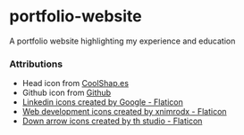 # portfolio-website
 A portfolio website highlighting my experience and education

### Attributions
- Head icon from <a target="_blank" href="https://coolshap.es/">CoolShap.es</a>
- Github icon from  <a target="_blank" href="https://github.com/logos">Github</a>
- <a href="https://www.flaticon.com/free-icons/linkedin" title="linkedin icons">Linkedin icons created by Google - Flaticon</a>
- <a href="https://www.flaticon.com/free-icons/web-development" title="web development icons">Web development icons created by xnimrodx - Flaticon</a>
- <a href="https://www.flaticon.com/free-icons/down-arrow" title="down arrow icons">Down arrow icons created by th studio - Flaticon</a>
